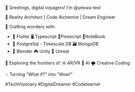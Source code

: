👋 Greetings, digital voyagers! I'm @yeswa-test

🔮 Reality Architect | Code Alchemist | Dream Engineer

🚀 Crafting wonders with:
   - 📱 Flutter  🖥️ Typescript 🍍Pinescript  🐍NoteBook
   - 💾 PostgreSql - Timescale DB 🗃️ MongoDB
   - 🎨 Blender  🎮 Unity  🌠 Unreal

👀 Exploring the frontiers of:
   🌐 AR/VR  🤖 AI   🌪 Creative Coding

💡 Turning "What if?" into "Wow!"

#TechVisionary #DigitalDreamer #Codelearner


